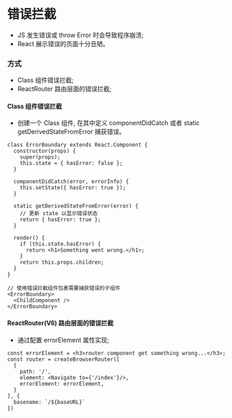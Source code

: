 # 错误拦截
- JS 发生错误或 throw Error 时会导致程序崩溃;
- React 展示错误的页面十分丑陋。

### 方式
- Class 组件错误拦截;
- ReactRouter 路由层面的错误拦截;

#### Class 组件错误拦截
- 创建一个 Class 组件, 在其中定义 componentDidCatch 或者 static getDerivedStateFromError 捕获错误。
```
class ErrorBoundary extends React.Component {
  constructor(props) {
    super(props);
    this.state = { hasError: false };
  }

  componentDidCatch(error, errorInfo) {
    this.setState({ hasError: true });
  }

  static getDerivedStateFromError(error) {
    // 更新 state 以显示错误状态
    return { hasError: true };
  }

  render() {
    if (this.state.hasError) {
      return <h1>Something went wrong.</h1>;
    }
    return this.props.children;
  }
}

// 使用错误拦截组件包裹需要捕获错误的子组件
<ErrorBoundary>
  <ChildComponent />
</ErrorBoundary>
```

#### ReactRouter(V6) 路由层面的错误拦截
- 通过配置 errorElement 属性实现;
```
const errorElement = <h3>router component get something wrong...</h3>;
const router = createBrowserRouter([
  {
    path: '/',
    element: <Navigate to={'/index'}/>,
    errorElement: errorElement,
  }
], {
  basename: `/${baseURL}`
})
```
